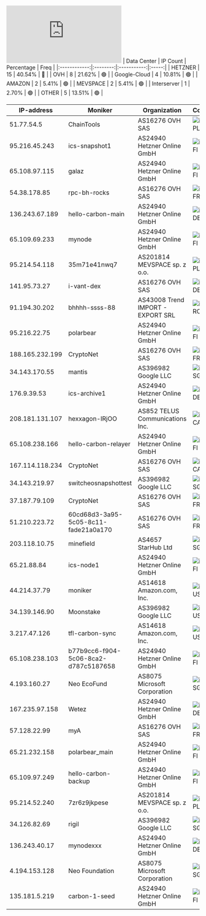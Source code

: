 ![Diagramm](https://github.com/obajay/StateSync-snapshots/blob/main/Projects/Carbon/1/README.md)
| Data Center | IP Count | Percentage | Freq |
|:------------:|:--------:|:-----------:|:-----:|
| HETZNER | 15 | 40.54% | 🔴 |
| OVH | 8 | 21.62% | 🟢 |
| Google-Cloud | 4 | 10.81% | 🟢 |
| AMAZON | 2 | 5.41% | 🟢 |
| MEVSPACE | 2 | 5.41% | 🟢 |
| Interserver | 1 | 2.70% | 🟢 |
| OTHER | 5 | 13.51% | 🟢 |

<!-- START_TABLE -->
| IP-address | Moniker | Organization | Country | City |
|-------------|---------|---------------|---------|------|
| 51.77.54.5 | ChainTools | AS16276 OVH SAS | ![image](https://raw.githubusercontent.com/obajay/FlagKit/master/Assets/SVG/PL.svg) PL | Warsaw |
| 95.216.45.243 | ics-snapshot1 | AS24940 Hetzner Online GmbH | ![image](https://raw.githubusercontent.com/obajay/FlagKit/master/Assets/SVG/FI.svg) FI | Tuusula |
| 65.108.97.115 | galaz | AS24940 Hetzner Online GmbH | ![image](https://raw.githubusercontent.com/obajay/FlagKit/master/Assets/SVG/FI.svg) FI | Helsinki |
| 54.38.178.85 | rpc-bh-rocks | AS16276 OVH SAS | ![image](https://raw.githubusercontent.com/obajay/FlagKit/master/Assets/SVG/FR.svg) FR | Lille |
| 136.243.67.189 | hello-carbon-main | AS24940 Hetzner Online GmbH | ![image](https://raw.githubusercontent.com/madebybowtie/FlagKit/master/Assets/SVG/DE.svg) DE | Gunzenhausen |
| 65.109.69.233 | mynode | AS24940 Hetzner Online GmbH | ![image](https://raw.githubusercontent.com/obajay/FlagKit/master/Assets/SVG/FI.svg) FI | Helsinki |
| 95.214.54.118 | 35m71e41nwq7 | AS201814 MEVSPACE sp. z o.o. | ![image](https://raw.githubusercontent.com/obajay/FlagKit/master/Assets/SVG/PL.svg) PL | Warsaw |
| 141.95.73.27 | i-vant-dex | AS16276 OVH SAS | ![image](https://raw.githubusercontent.com/madebybowtie/FlagKit/master/Assets/SVG/DE.svg) DE | Frankfurt am Main |
| 91.194.30.202 | bhhhh-ssss-88 | AS43008 Trend IMPORT - EXPORT SRL | ![image](https://raw.githubusercontent.com/obajay/FlagKit/master/Assets/SVG/RO.svg) RO | Bucharest |
| 95.216.22.75 | polarbear | AS24940 Hetzner Online GmbH | ![image](https://raw.githubusercontent.com/obajay/FlagKit/master/Assets/SVG/FI.svg) FI | Tuusula |
| 188.165.232.199 | CryptoNet | AS16276 OVH SAS | ![image](https://raw.githubusercontent.com/obajay/FlagKit/master/Assets/SVG/FR.svg) FR | Lille |
| 34.143.170.55 | mantis | AS396982 Google LLC | ![image](https://raw.githubusercontent.com/obajay/FlagKit/master/Assets/SVG/SG.svg) SG | Singapore |
| 176.9.39.53 | ics-archive1 | AS24940 Hetzner Online GmbH | ![image](https://raw.githubusercontent.com/madebybowtie/FlagKit/master/Assets/SVG/DE.svg) DE | Falkenstein |
| 208.181.131.107 | hexxagon-IRjOO | AS852 TELUS Communications Inc. | ![image](https://raw.githubusercontent.com/obajay/FlagKit/master/Assets/SVG/CA.svg) CA | Coquitlam |
| 65.108.238.166 | hello-carbon-relayer | AS24940 Hetzner Online GmbH | ![image](https://raw.githubusercontent.com/obajay/FlagKit/master/Assets/SVG/FI.svg) FI | Helsinki |
| 167.114.118.234 | CryptoNet | AS16276 OVH SAS | ![image](https://raw.githubusercontent.com/obajay/FlagKit/master/Assets/SVG/CA.svg) CA | Beauharnois |
| 34.143.219.97 | switcheosnapshottest | AS396982 Google LLC | ![image](https://raw.githubusercontent.com/obajay/FlagKit/master/Assets/SVG/SG.svg) SG | Singapore |
| 37.187.79.109 | CryptoNet | AS16276 OVH SAS | ![image](https://raw.githubusercontent.com/obajay/FlagKit/master/Assets/SVG/FR.svg) FR | Lille |
| 51.210.223.72 | 60cd68d3-3a95-5c05-8c11-fade21a0a170 | AS16276 OVH SAS | ![image](https://raw.githubusercontent.com/obajay/FlagKit/master/Assets/SVG/FR.svg) FR | Lille |
| 203.118.10.75 | minefield | AS4657 StarHub Ltd | ![image](https://raw.githubusercontent.com/obajay/FlagKit/master/Assets/SVG/SG.svg) SG | Singapore |
| 65.21.88.84 | ics-node1 | AS24940 Hetzner Online GmbH | ![image](https://raw.githubusercontent.com/obajay/FlagKit/master/Assets/SVG/FI.svg) FI | Tuusula |
| 44.214.37.79 | moniker | AS14618 Amazon.com, Inc. | ![image](https://raw.githubusercontent.com/obajay/FlagKit/master/Assets/SVG/US.svg) US | Ashburn |
| 34.139.146.90 | Moonstake | AS396982 Google LLC | ![image](https://raw.githubusercontent.com/obajay/FlagKit/master/Assets/SVG/US.svg) US | North Charleston |
| 3.217.47.126 | tfl-carbon-sync | AS14618 Amazon.com, Inc. | ![image](https://raw.githubusercontent.com/obajay/FlagKit/master/Assets/SVG/US.svg) US | Ashburn |
| 65.108.238.103 | b77b9cc6-f904-5c06-8ca2-d787c5187658 | AS24940 Hetzner Online GmbH | ![image](https://raw.githubusercontent.com/obajay/FlagKit/master/Assets/SVG/FI.svg) FI | Helsinki |
| 4.193.160.27 | Neo EcoFund | AS8075 Microsoft Corporation | ![image](https://raw.githubusercontent.com/obajay/FlagKit/master/Assets/SVG/SG.svg) SG | Singapore |
| 167.235.97.158 | Wetez | AS24940 Hetzner Online GmbH | ![image](https://raw.githubusercontent.com/madebybowtie/FlagKit/master/Assets/SVG/DE.svg) DE | Falkenstein |
| 57.128.22.99 | myA | AS16276 OVH SAS | ![image](https://raw.githubusercontent.com/obajay/FlagKit/master/Assets/SVG/FR.svg) FR | Strasbourg |
| 65.21.232.158 | polarbear_main | AS24940 Hetzner Online GmbH | ![image](https://raw.githubusercontent.com/obajay/FlagKit/master/Assets/SVG/FI.svg) FI | Tuusula |
| 65.109.97.249 | hello-carbon-backup | AS24940 Hetzner Online GmbH | ![image](https://raw.githubusercontent.com/obajay/FlagKit/master/Assets/SVG/FI.svg) FI | Helsinki |
| 95.214.52.240 | 7zr6z9jkpese | AS201814 MEVSPACE sp. z o.o. | ![image](https://raw.githubusercontent.com/obajay/FlagKit/master/Assets/SVG/PL.svg) PL | Warsaw |
| 34.126.82.69 | rigil | AS396982 Google LLC | ![image](https://raw.githubusercontent.com/obajay/FlagKit/master/Assets/SVG/SG.svg) SG | Singapore |
| 136.243.40.17 | mynodexxx | AS24940 Hetzner Online GmbH | ![image](https://raw.githubusercontent.com/madebybowtie/FlagKit/master/Assets/SVG/DE.svg) DE | Falkenstein |
| 4.194.153.128 | Neo Foundation | AS8075 Microsoft Corporation | ![image](https://raw.githubusercontent.com/obajay/FlagKit/master/Assets/SVG/SG.svg) SG | Singapore |
| 135.181.5.219 | carbon-1-seed | AS24940 Hetzner Online GmbH | ![image](https://raw.githubusercontent.com/obajay/FlagKit/master/Assets/SVG/FI.svg) FI | Tuusula |

<!-- END_TABLE -->